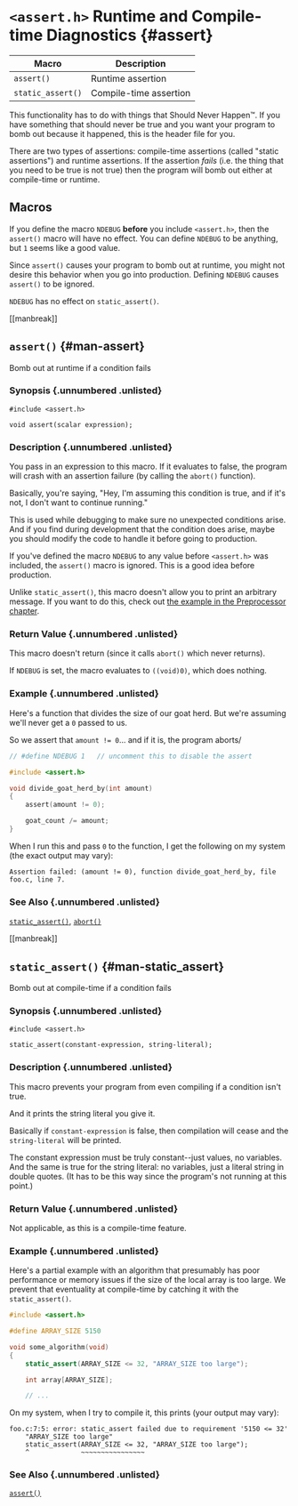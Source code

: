 <!-- Beej's guide to C

# vim: ts=4:sw=4:nosi:et:tw=72
-->

# `<assert.h>` Runtime and Compile-time Diagnostics {#assert}

|Macro|Description|
|--------|----------------------|
|`assert()`|Runtime assertion|
|`static_assert()`|Compile-time assertion|

This functionality has to do with things that Should Never Happen™. If
you have something that should never be true and you want your program
to bomb out because it happened, this is the header file for you.

There are two types of assertions: compile-time assertions (called
"static assertions") and runtime assertions. If the assertion _fails_
(i.e. the thing that you need to be true is not true) then the program
will bomb out either at compile-time or runtime.

## Macros

If you define the macro `NDEBUG` **before** you include `<assert.h>`,
then the `assert()` macro will have no effect. You can define `NDEBUG`
to be anything, but `1` seems like a good value.

Since `assert()` causes your program to bomb out at runtime, you might
not desire this behavior when you go into production. Defining `NDEBUG`
causes `assert()` to be ignored.

`NDEBUG` has no effect on `static_assert()`.

[[manbreak]]
## `assert()` {#man-assert}

Bomb out at runtime if a condition fails

### Synopsis {.unnumbered .unlisted}

``` {.c}
#include <assert.h>

void assert(scalar expression);
```

### Description {.unnumbered .unlisted}

You pass in an expression to this macro. If it evaluates to false, the
program will crash with an assertion failure (by calling the `abort()`
function).

Basically, you're saying, "Hey, I'm assuming this condition is true, and
if it's not, I don't want to continue running."

This is used while debugging to make sure no unexpected conditions
arise. And if you find during development that the condition does arise,
maybe you should modify the code to handle it before going to
production.

If you've defined the macro `NDEBUG` to any value before `<assert.h>`
was included, the `assert()` macro is ignored. This is a good idea
before production.

Unlike `static_assert()`, this macro doesn't allow you to print an
arbitrary message. If you want to do this, check out [the example in the
Preprocessor chapter](#my-assert).

### Return Value {.unnumbered .unlisted}

This macro doesn't return (since it calls `abort()` which never
returns).

If `NDEBUG` is set, the macro evaluates to `((void)0)`, which does
nothing.

### Example {.unnumbered .unlisted}

Here's a function that divides the size of our goat herd. But we're
assuming we'll never get a `0` passed to us.

So we assert that `amount != 0`... and if it is, the program aborts/

``` {.c .numberLines}
// #define NDEBUG 1   // uncomment this to disable the assert

#include <assert.h>

void divide_goat_herd_by(int amount)
{
    assert(amount != 0);

    goat_count /= amount;
}
```

When I run this and pass `0` to the function, I get the following on my
system (the exact output may vary):

``` {.default}
Assertion failed: (amount != 0), function divide_goat_herd_by, file foo.c, line 7.
```

### See Also {.unnumbered .unlisted}

[`static_assert()`](#man-static_assert),
[`abort()`](#man-abort)

[[manbreak]]
## `static_assert()` {#man-static_assert}

Bomb out at compile-time if a condition fails

### Synopsis {.unnumbered .unlisted}

``` {.c}
#include <assert.h>

static_assert(constant-expression, string-literal);
```

### Description {.unnumbered .unlisted}

This macro prevents your program from even compiling if a condition
isn't true.

And it prints the string literal you give it.

Basically if `constant-expression` is false, then compilation will cease
and the `string-literal` will be printed.

The constant expression must be truly constant--just values, no
variables. And the same is true for the string literal: no variables,
just a literal string in double quotes. (It has to be this way since
the program's not running at this point.)

### Return Value {.unnumbered .unlisted}

Not applicable, as this is a compile-time feature.

### Example {.unnumbered .unlisted}

Here's a partial example with an algorithm that presumably has poor
performance or memory issues if the size of the local array is too
large. We prevent that eventuality at compile-time by catching it with
the `static_assert()`.

``` {.c .numberLines}
#include <assert.h>

#define ARRAY_SIZE 5150

void some_algorithm(void)
{
    static_assert(ARRAY_SIZE <= 32, "ARRAY_SIZE too large");

    int array[ARRAY_SIZE];

    // ...
```

On my system, when I try to compile it, this prints (your output may vary):

``` {.default}
foo.c:7:5: error: static_assert failed due to requirement '5150 <= 32'
    "ARRAY_SIZE too large"
    static_assert(ARRAY_SIZE <= 32, "ARRAY_SIZE too large");
    ^             ~~~~~~~~~~~~~~~~
```

### See Also {.unnumbered .unlisted}

[`assert()`](#man-assert)

<!--
[[manbreak]]
## `example()` `example()` `example()` {#man-example}

### Synopsis {.unnumbered .unlisted}

``` {.c}
```

### Description {.unnumbered .unlisted}

### Return Value {.unnumbered .unlisted}

### Example {.unnumbered .unlisted}

``` {.c .numberLines}
```

### See Also {.unnumbered .unlisted}

[`example()`](#man-example),
-->